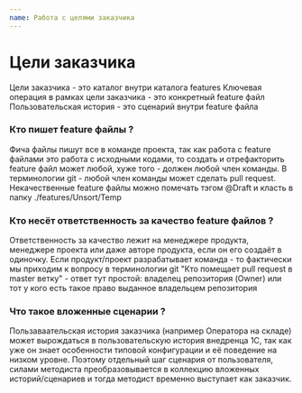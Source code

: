 ```yaml
---
name: Работа с целями заказчика 
---
```


# Цели заказчика

Цели заказчика - это каталог внутри каталога features
Ключевая операция в рамках цели заказчика - это конкретный feature файл
Пользовательская история - это сценарий внутри feature файла

### Кто пишет feature файлы ?

Фича файлы пишут все в команде проекта, так как работа с feature файлами это работа с исходными кодами, то создать и отрефакторить feature файл может любой, хуже того - должен любой член команды. В терминологии git - любой член команды может сделать pull request. Некачественные feature файлы можно помечать тэгом @Draft и класть в папку ./features/Unsort/Temp

### Кто несёт ответственность за качество feature файлов ?

Ответственность за качество лежит на менеджере продукта, менеджере проекта или даже авторе продукта, если он его создаёт в одиночку. Если продукт/проект разрабатывает команда - то фактически мы приходим к вопросу в терминологии git "Кто помещает pull request в master ветку" - ответ тут простой: владелец репозитория (Owner) или тот у кого есть такое право выданное владельцем репозитория

### Что такое вложенные сценарии ?

Пользаваательская история заказчика (например Оператора на складе) может вырождаться в пользовательскую история внедренца 1С, так как уже он знает особенности типовой конфигурации и её поведение на низком уровне. Поэтому отдельный шаг сценария от пользователя, силами методиста преобразовывается в коллекцию вложенных историй/сценариев и тогда методист временно выступает как заказчик.
